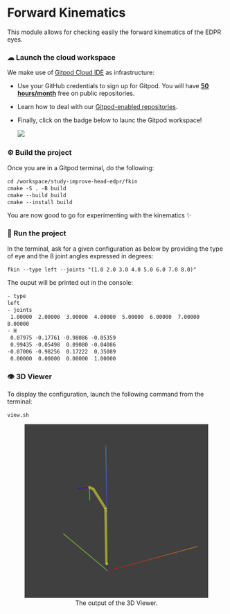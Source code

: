 Forward Kinematics
==================

This module allows for checking easily the forward kinematics of the
EDPR eyes.

### ☁ Launch the cloud workspace
We make use of [Gitpod Cloud IDE](https://gitpod.io) as infrastructure:
- Use your GitHub credentials to sign up for Gitpod. You will have [**50 hours/month**](https://www.gitpod.io/pricing) free on public repositories.
- Learn how to deal with our [Gitpod-enabled repositories](https://github.com/robotology/community/discussions/459).
- Finally, click on the badge below to launc the Gitpod workspace!
  
  [![](https://gitpod.io/button/open-in-gitpod.svg)](https://gitpod.io/#https://github.com/icub-tech-iit/study-improve-head-edpr/tree/code)

### ⚙ Build the project
Once you are in a Gitpod terminal, do the following:
```console
cd /workspace/study-improve-head-edpr/fkin
cmake -S . -B build
cmake --build build
cmake --install build
```

You are now good to go for experimenting with the kinematics ✨

### 🔘 Run the project
In the terminal, ask for a given configuration as below by providing the
type of eye and the 8 joint angles expressed in degrees:
```console
fkin --type left --joints "(1.0 2.0 3.0 4.0 5.0 6.0 7.0 8.0)"
``` 

The ouput will be printed out in the console:
```console
- type
left
- joints
 1.00000  2.00000  3.00000  4.00000  5.00000  6.00000  7.00000  8.00000
- H
 0.07975 -0.17761 -0.98086 -0.05359
 0.99435 -0.05498  0.09080 -0.04086
-0.07006 -0.98256  0.17222  0.35089
 0.00000  0.00000  0.00000  1.00000
```

### 👁 3D Viewer
To display the configuration, launch the following command from the terminal:
```console
view.sh
```

<div align="center">
    <figure>
        <img height="400" src="./assets/viewer.png"/>
        <figcaption>The output of the 3D Viewer.</figcaption>
    </figure>
</div>
